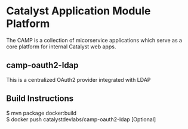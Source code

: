# Catalyst Application Module Platform

The CAMP is a collection of micorservice applications which serve as a core platform for internal Catalyst web apps. 

## camp-oauth2-ldap

This is a centralized OAuth2 provider integrated with LDAP

## Build Instructions

$ mvn package docker:build  
$ docker push catalystdevlabs/camp-oauth2-ldap [Optional]  
